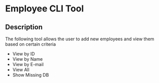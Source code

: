 # Employee CLI Tool

## Description

The following tool allows the user to add new employees and view them based on certain criteria

- View by ID
- View by Name
- View by E-mail
- View All
- Show Missing DB

